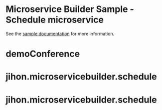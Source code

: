 # Microservice Builder Sample - Schedule microservice

See the [sample documentation](https://github.com/WASdev/sample.microservicebuilder.docs) for more information.
# demoConference
# jihon.microservicebuilder.schedule
# jihon.microservicebuilder.schedule
